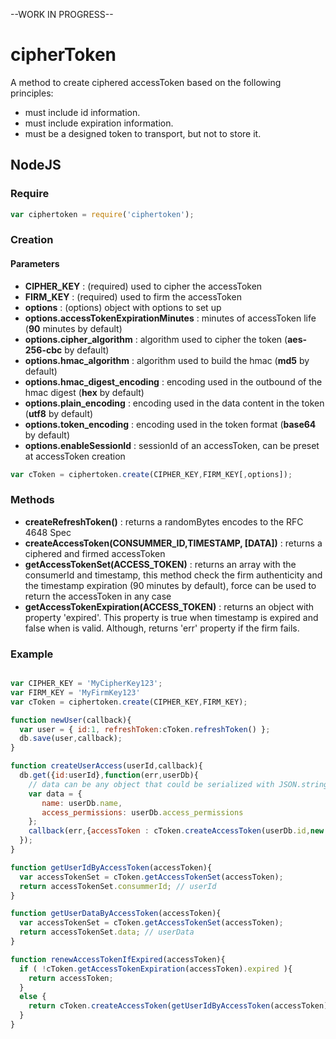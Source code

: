 --WORK IN PROGRESS--

cipherToken
===========

A method to create ciphered accessToken based on the following principles:
* must include id information.
* must include expiration information.
* must be a designed token to transport, but not to store it.

## NodeJS


### Require

```js
var ciphertoken = require('ciphertoken');
```

### Creation

#### Parameters
- __CIPHER_KEY__ : (required) used to cipher the accessToken
- __FIRM_KEY__ : (required) used to firm the accessToken
- __options__ : (options) object with options to set up
- __options.accessTokenExpirationMinutes__ : minutes of accessToken life (__90__ minutes by default)
- __options.cipher_algorithm__ : algorithm used to cipher the token (__aes-256-cbc__ by default)
- __options.hmac_algorithm__ : algorithm used to build the hmac (__md5__ by default)
- __options.hmac_digest_encoding__ : encoding used in the outbound of the hmac digest (__hex__ by default)
- __options.plain_encoding__ : encoding used in the data content in the token (__utf8__ by default)
- __options.token_encoding__ : encoding used in the token format (__base64__ by default)
- __options.enableSessionId__ : sessionId of an accessToken, can be preset at accessToken creation

```js
var cToken = ciphertoken.create(CIPHER_KEY,FIRM_KEY[,options]);
```

### Methods
- __createRefreshToken()__ : returns a randomBytes encodes to the RFC 4648 Spec
- __createAccessToken(CONSUMMER_ID,TIMESTAMP, [DATA])__ : returns a ciphered and firmed accessToken
- __getAccessTokenSet(ACCESS_TOKEN)__ : returns an array with the consumerId and timestamp, this method check the firm authenticity and the timestamp expiration (90 minutes by default), force can be used to return the accessToken in any case
- __getAccessTokenExpiration(ACCESS_TOKEN)__ : returns an object with property 'expired'. This property is true when timestamp is expired and false when is valid. Although, returns 'err' property if the firm fails.


### Example

```js

var CIPHER_KEY = 'MyCipherKey123';
var FIRM_KEY = 'MyFirmKey123'
var cToken = ciphertoken.create(CIPHER_KEY,FIRM_KEY);

function newUser(callback){
  var user = { id:1, refreshToken:cToken.refreshToken() };
  db.save(user,callback);
}

function createUserAccess(userId,callback){
  db.get({id:userId},function(err,userDb){
    // data can be any object that could be serialized with JSON.stringify()
    var data = {
       name: userDb.name,
       access_permissions: userDb.access_permissions
    };
    callback(err,{accessToken : cToken.createAccessToken(userDb.id,new Date().getTime(), data) );
  });
}

function getUserIdByAccessToken(accessToken){
  var accessTokenSet = cToken.getAccessTokenSet(accessToken);
  return accessTokenSet.consummerId; // userId
}

function getUserDataByAccessToken(accessToken){
  var accessTokenSet = cToken.getAccessTokenSet(accessToken);
  return accessTokenSet.data; // userData
}

function renewAccessTokenIfExpired(accessToken){
  if ( !cToken.getAccessTokenExpiration(accessToken).expired ){
    return accessToken; 
  }
  else {
    return cToken.createAccessToken(getUserIdByAccessToken(accessToken),new Date().getTime(), getUserDataByAccessToken(accessToken))
  }
}

```







